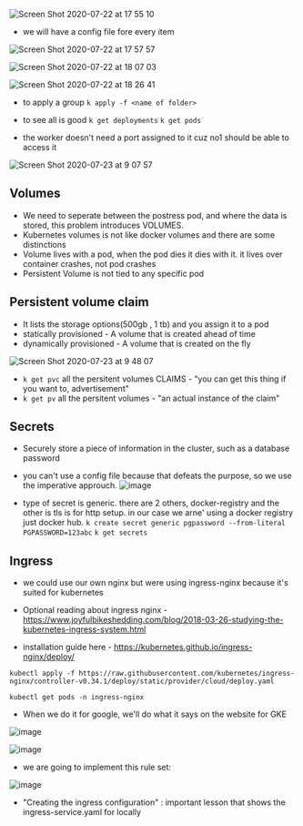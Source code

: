 ![Screen Shot 2020-07-22 at 17 55 10](https://user-images.githubusercontent.com/8313826/88191823-86d26800-cc44-11ea-96dd-5423fffbe171.png)

- we will have a config file fore every item

![Screen Shot 2020-07-22 at 17 57 57](https://user-images.githubusercontent.com/8313826/88192172-e4ff4b00-cc44-11ea-8a8c-e823a5393833.png)

![Screen Shot 2020-07-22 at 18 07 03](https://user-images.githubusercontent.com/8313826/88193292-2cd2a200-cc46-11ea-8d68-540be8fa24ab.png)

![Screen Shot 2020-07-22 at 18 26 41](https://user-images.githubusercontent.com/8313826/88195679-f8acb080-cc48-11ea-9043-6f9d393aee24.png)


- to apply a group
```k apply -f <name of folder>```
- to see all is good
```k get deployments```
```k get pods```

- the worker doesn't need a port assigned to it cuz no1 should be able to access it

![Screen Shot 2020-07-23 at 9 07 57](https://user-images.githubusercontent.com/8313826/88256447-06ebe280-ccc4-11ea-8040-6ad35c7bd899.png)

## Volumes
 - We need to seperate between the postress pod, and where the data is stored, this problem introduces VOLUMES.
 - Kubernetes volumes is not like docker volumes and there are some distinctions
 - Volume lives with a pod, when the pod dies it dies with it. it lives over container crashes, not pod crashes
 - Persistent Volume is not tied to any specific pod
 
## Persistent volume claim
- It lists the storage options(500gb , 1 tb) and you assign it to a pod
- statically provisioned - A volume that is created ahead of time
- dynamically provisioned - A volume that is created on the fly

![Screen Shot 2020-07-23 at 9 48 07](https://user-images.githubusercontent.com/8313826/88258891-db6bf680-ccc9-11ea-8f25-067b34255c4b.png)

- ```k get pvc``` all the persitent volumes CLAIMS - "you can get this thing if you want to, advertisement"
- ```k get pv``` all the persitent volumes - "an actual instance of the claim"
 
## Secrets
- Securely store a piece of information in the cluster, such as a database password
- you can't use a config file because that defeats the purpose, so we use the imperative approuch.
![image](https://user-images.githubusercontent.com/8313826/88887308-d1577400-d244-11ea-86d8-1369787c2619.png)

- type of secret is generic. there are 2 others, docker-registry and the other is tls is for http setup. in our case we arne' using a docker registry just docker hub.
```k create secret generic pgpassword --from-literal PGPASSWORD=123abc```
```k get secrets```

## Ingress

- we could use our own nginx but were using ingress-nginx because it's suited for kubernetes

- Optional reading about ingress nginx - https://www.joyfulbikeshedding.com/blog/2018-03-26-studying-the-kubernetes-ingress-system.html

- installation guide here - https://kubernetes.github.io/ingress-nginx/deploy/

```kubectl apply -f https://raw.githubusercontent.com/kubernetes/ingress-nginx/controller-v0.34.1/deploy/static/provider/cloud/deploy.yaml```

```kubectl get pods -n ingress-nginx```

- When we do it for google, we'll do what it says on the website for GKE

![image](https://user-images.githubusercontent.com/8313826/88895170-619bb600-d251-11ea-8308-f9b6ce8f39a7.png)

![image](https://user-images.githubusercontent.com/8313826/88896001-e8509300-d251-11ea-86f3-05fab8b353ce.png)

- we are going to implement this rule set:

![image](https://user-images.githubusercontent.com/8313826/88897834-9b21f080-d254-11ea-9d52-d6ea69298ec7.png)

- "Creating the ingress configuration" : important lesson that shows the ingress-service.yaml for locally

